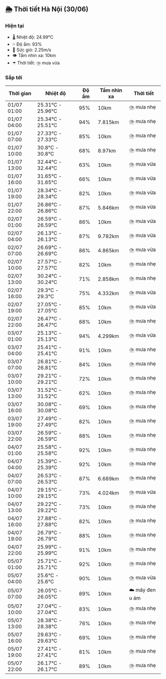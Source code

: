 ## 🌦️ Thời tiết Hà Nội (30/06)

### Hiện tại

- 🌡️ Nhiệt độ: 24.99℃
- 💦 Độ ẩm: 93%
- 💨 Sức gió: 2.25m/s
- 👁️ Tầm nhìn xa: 10km
- ☂️ Thời tiết: ⛈️ mưa vừa

### Sắp tới

| Thời gian | Nhiệt độ | Độ ẩm | Tầm nhìn xa | Thời tiết |
| --- | --- | --- | --- | --- |
| 01/07 01:00 | 25.31℃ - 25.96℃ | 95% | 10km | ⛈️ mưa nhẹ |
| 01/07 04:00 | 25.34℃ - 25.51℃ | 94% | 7.815km | ⛈️ mưa nhẹ |
| 01/07 07:00 | 27.33℃ - 27.33℃ | 85% | 10km | ⛈️ mưa nhẹ |
| 01/07 10:00 | 30.8℃ - 30.8℃ | 68% | 8.97km | ⛈️ mưa nhẹ |
| 01/07 13:00 | 32.44℃ - 32.44℃ | 63% | 10km | ⛈️ mưa vừa |
| 01/07 16:00 | 31.65℃ - 31.65℃ | 66% | 10km | ⛈️ mưa vừa |
| 01/07 19:00 | 28.34℃ - 28.34℃ | 82% | 10km | ⛈️ mưa vừa |
| 01/07 22:00 | 26.86℃ - 26.86℃ | 87% | 5.846km | ⛈️ mưa vừa |
| 02/07 01:00 | 26.59℃ - 26.59℃ | 86% | 10km | ⛈️ mưa vừa |
| 02/07 04:00 | 26.13℃ - 26.13℃ | 87% | 9.782km | ⛈️ mưa vừa |
| 02/07 07:00 | 26.69℃ - 26.69℃ | 86% | 4.865km | ⛈️ mưa vừa |
| 02/07 10:00 | 27.57℃ - 27.57℃ | 82% | 10km | ⛈️ mưa nhẹ |
| 02/07 13:00 | 30.24℃ - 30.24℃ | 71% | 2.858km | ⛈️ mưa nhẹ |
| 02/07 16:00 | 29.3℃ - 29.3℃ | 75% | 4.332km | ⛈️ mưa vừa |
| 02/07 19:00 | 27.05℃ - 27.05℃ | 85% | 10km | ⛈️ mưa vừa |
| 02/07 22:00 | 26.47℃ - 26.47℃ | 88% | 10km | ⛈️ mưa nhẹ |
| 03/07 01:00 | 25.13℃ - 25.13℃ | 94% | 4.299km | ⛈️ mưa vừa |
| 03/07 04:00 | 25.41℃ - 25.41℃ | 91% | 10km | ⛈️ mưa nhẹ |
| 03/07 07:00 | 26.81℃ - 26.81℃ | 84% | 10km | ⛈️ mưa nhẹ |
| 03/07 10:00 | 29.21℃ - 29.21℃ | 72% | 10km | ⛈️ mưa nhẹ |
| 03/07 13:00 | 31.52℃ - 31.52℃ | 62% | 10km | ⛈️ mưa nhẹ |
| 03/07 16:00 | 30.08℃ - 30.08℃ | 69% | 10km | ⛈️ mưa nhẹ |
| 03/07 19:00 | 27.49℃ - 27.49℃ | 82% | 10km | ⛈️ mưa nhẹ |
| 03/07 22:00 | 26.59℃ - 26.59℃ | 88% | 10km | ⛈️ mưa nhẹ |
| 04/07 01:00 | 25.58℃ - 25.58℃ | 92% | 10km | ⛈️ mưa nhẹ |
| 04/07 04:00 | 25.39℃ - 25.39℃ | 92% | 10km | ⛈️ mưa nhẹ |
| 04/07 07:00 | 26.53℃ - 26.53℃ | 87% | 6.689km | ⛈️ mưa nhẹ |
| 04/07 10:00 | 29.15℃ - 29.15℃ | 73% | 4.024km | ⛈️ mưa vừa |
| 04/07 13:00 | 29.22℃ - 29.22℃ | 73% | 10km | ⛈️ mưa nhẹ |
| 04/07 16:00 | 27.88℃ - 27.88℃ | 82% | 10km | ⛈️ mưa nhẹ |
| 04/07 19:00 | 26.79℃ - 26.79℃ | 88% | 10km | ⛈️ mưa nhẹ |
| 04/07 22:00 | 25.99℃ - 25.99℃ | 91% | 10km | ⛈️ mưa nhẹ |
| 05/07 01:00 | 25.71℃ - 25.71℃ | 92% | 10km | ⛈️ mưa nhẹ |
| 05/07 04:00 | 25.6℃ - 25.6℃ | 90% | 10km | ⛈️ mưa vừa |
| 05/07 07:00 | 26.05℃ - 26.05℃ | 89% | 10km | ☁️ mây đen u ám |
| 05/07 10:00 | 27.04℃ - 27.04℃ | 83% | 10km | ⛈️ mưa nhẹ |
| 05/07 13:00 | 28.38℃ - 28.38℃ | 76% | 10km | ⛈️ mưa nhẹ |
| 05/07 16:00 | 29.63℃ - 29.63℃ | 69% | 10km | ⛈️ mưa nhẹ |
| 05/07 19:00 | 27.41℃ - 27.41℃ | 81% | 10km | ⛈️ mưa nhẹ |
| 05/07 22:00 | 26.17℃ - 26.17℃ | 89% | 10km | ⛈️ mưa nhẹ |
